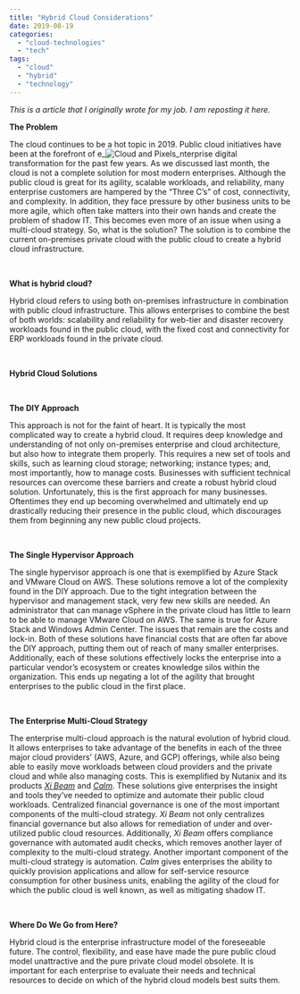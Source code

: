 ```yaml
---
title: "Hybrid Cloud Considerations"
date: 2019-08-19
categories: 
  - "cloud-technologies"
  - "tech"
tags: 
  - "cloud"
  - "hybrid"
  - "technology"
---
```


_This is a article that I originally wrote for my job. I am reposting it here._

**The Problem**

The cloud continues to be a hot topic in 2019. Public cloud initiatives have been at the forefront of e_![Cloud and Pixels](https://mir-s3-cdn-cf.behance.net/project_modules/disp/00e29c13418993.56273a53659a0.png)_nterprise digital transformation for the past few years. As we discussed last month, the cloud is not a complete solution for most modern enterprises. Although the public cloud is great for its agility, scalable workloads, and reliability, many enterprise customers are hampered by the “Three C’s” of cost, connectivity, and complexity. In addition, they face pressure by other business units to be more agile, which often take matters into their own hands and create the problem of shadow IT. This becomes even more of an issue when using a multi-cloud strategy. So, what is the solution? The solution is to combine the current on-premises private cloud with the public cloud to create a hybrid cloud infrastructure.

 

**What is hybrid cloud?**

Hybrid cloud refers to using both on-premises infrastructure in combination with public cloud infrastructure. This allows enterprises to combine the best of both worlds: scalability and reliability for web-tier and disaster recovery workloads found in the public cloud, with the fixed cost and connectivity for ERP workloads found in the private cloud.

 

**Hybrid Cloud Solutions**

 

**The DIY Approach**

This approach is not for the faint of heart. It is typically the most complicated way to create a hybrid cloud. It requires deep knowledge and understanding of not only on-premises enterprise and cloud architecture, but also how to integrate them properly. This requires a new set of tools and skills, such as learning cloud storage; networking; instance types; and, most importantly, how to manage costs. Businesses with sufficient technical resources can overcome these barriers and create a robust hybrid cloud solution. Unfortunately, this is the first approach for many businesses. Oftentimes they end up becoming overwhelmed and ultimately end up drastically reducing their presence in the public cloud, which discourages them from beginning any new public cloud projects.

 

**The Single Hypervisor Approach**

The single hypervisor approach is one that is exemplified by Azure Stack and VMware Cloud on AWS. These solutions remove a lot of the complexity found in the DIY approach. Due to the tight integration between the hypervisor and management stack, very few new skills are needed. An administrator that can manage vSphere in the private cloud has little to learn to be able to manage VMware Cloud on AWS. The same is true for Azure Stack and Windows Admin Center. The issues that remain are the costs and lock-in. Both of these solutions have financial costs that are often far above the DIY approach, putting them out of reach of many smaller enterprises. Additionally, each of these solutions effectively locks the enterprise into a particular vendor’s ecosystem or creates knowledge silos within the organization. This ends up negating a lot of the agility that brought enterprises to the public cloud in the first place.

 

**The Enterprise Multi-Cloud Strategy**

The enterprise multi-cloud approach is the natural evolution of hybrid cloud. It allows enterprises to take advantage of the benefits in each of the three major cloud providers’ (AWS, Azure, and GCP) offerings, while also being able to easily move workloads between cloud providers and the private cloud and while also managing costs. This is exemplified by Nutanix and its products [_Xi Beam_](https://www.nutanix.com/products/beam) and [_Calm_](https://www.nutanix.com/products/calm). These solutions give enterprises the insight and tools they’ve needed to optimize and automate their public cloud workloads. Centralized financial governance is one of the most important components of the multi-cloud strategy. _Xi Beam_ not only centralizes financial governance but also allows for remediation of under and over-utilized public cloud resources. Additionally, _Xi Beam_ offers compliance governance with automated audit checks, which removes another layer of complexity to the multi-cloud strategy. Another important component of the multi-cloud strategy is automation. _Calm_ gives enterprises the ability to quickly provision applications and allow for self-service resource consumption for other business units, enabling the agility of the cloud for which the public cloud is well known, as well as mitigating shadow IT.

 

**Where Do We Go from Here?**

Hybrid cloud is the enterprise infrastructure model of the foreseeable future. The control, flexibility, and ease have made the pure public cloud model unattractive and the pure private cloud model obsolete. It is important for each enterprise to evaluate their needs and technical resources to decide on which of the hybrid cloud models best suits them.
